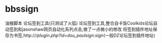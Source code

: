 # bbssign
油猴脚本 论坛签到工具(只测试了火狐)
论坛签到工具,整合自卡饭Coolkids论坛自动签到和jasonshaw网页自动化系列点击,做了一点微小的修改
将签到插件地址保存为书签,http://*/plugin.php?id=dsu_paulsign:sign*(一般DZ论坛签到插件地址)
